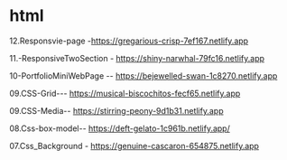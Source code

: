 # html 
  12.Responsvie-page -https://gregarious-crisp-7ef167.netlify.app

  11.-ResponsiveTwoSection - https://shiny-narwhal-79fc16.netlify.app

  10-PortfolioMiniWebPage -- https://bejewelled-swan-1c8270.netlify.app
  
  09.CSS-Grid--- https://musical-biscochitos-fecf65.netlify.app
  
  09.CSS-Media-- https://stirring-peony-9d1b31.netlify.app
  
  08.Css-box-model-- https://deft-gelato-1c961b.netlify.app/

  07.Css_Background - https://genuine-cascaron-654875.netlify.app
